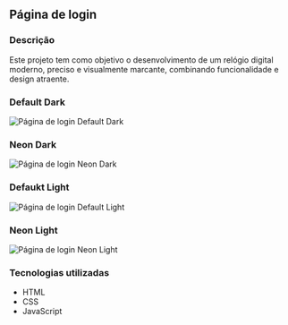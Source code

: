 ## Página de login

### Descrição

Este projeto tem como objetivo o desenvolvimento de um relógio digital moderno, preciso e visualmente marcante, combinando funcionalidade e design atraente.

### Default Dark
![Página de login Default Dark](https://github.com/user-attachments/assets/2239bc7b-7b97-4cdf-a1d4-2a5d16fadd60)

### Neon Dark
![Página de login Neon Dark](https://github.com/user-attachments/assets/87ab5f42-f99b-46ee-8c22-e084f9486688)

### Defaukt Light
![Página de login Default Light](https://github.com/user-attachments/assets/888b731d-7aa5-4f51-9b52-acbc1c36d95c)

### Neon Light
![Página de login Neon Light](https://github.com/user-attachments/assets/382f9952-8e7c-40a3-8ad5-5ba033e6e61d)

### Tecnologias utilizadas

* HTML
* CSS
* JavaScript
